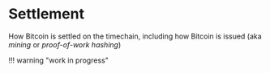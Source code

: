 # Settlement 

How Bitcoin is settled on the timechain,
 including how Bitcoin is issued (aka *mining* or *proof-of-work hashing*)

!!! warning "work in progress"

